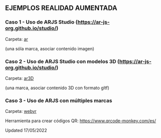 


## EJEMPLOS REALIDAD AUMENTADA 


### Caso 1 - Uso de  **ARJS Studio** (https://ar-js-org.github.io/studio/) 
   Carpeta: [ar](https://github.com/mgea/mgea.github.io/tree/master/XR/ar) 

  (una sóla marca, asociar contenido imagen) 
  

### Caso 2 - Uso de  **ARJS Studio** con modelos 3D (https://ar-js-org.github.io/studio/) 

   Carpeta: [ar3D](https://github.com/mgea/mgea.github.io/tree/master/XR/ar3D) 

(una  marca, asociar contenido 3D con formato gltf) 
  
    

### Caso 3 - Uso de  **ARJS** con múltiples marcas 

   Carpeta: [webvr](https://github.com/mgea/mgea.github.io/tree/master/XR/webvr) 

Herramienta para crear códigos QR: https://www.qrcode-monkey.com/es/ 
 
 Updated 17/05/2022
